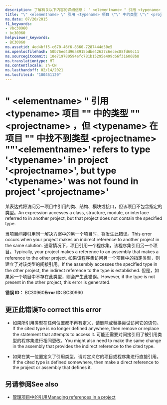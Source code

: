 ```yaml
---
description: 了解有关以下内容的详细信息： " <elementname> " 引用 <typename> 项目 "" 中的类型 "" <projectname> ，但 <typename> 在项目 "" 中找不到类型 <projectname> ""
title: "\" <elementname> \" 引用 <typename> 项目 \"\" 中的类型 \"\" <projectname> ，但 <typename> 在项目 \"\" 中找不到类型 <projectname> \"\""
ms.date: 07/20/2015
f1_keywords:
- vbc30960
- bc30960
helpviewer_keywords:
- BC30960
ms.assetid: 4ed4bff5-c670-46f6-8360-7287444d50e5
ms.openlocfilehash: 50b76ed4d96a8915bdbe42637c6ecec88fd60c11
ms.sourcegitcommit: 10e719780594efc781b15295e499c66f316068b8
ms.translationtype: MT
ms.contentlocale: zh-CN
ms.lasthandoff: 02/14/2021
ms.locfileid: "100461120"
---
```

# <a name="elementname-refers-to-type-typename-in-project-projectname-but-type-typename-was-not-found-in-project-projectname"></a><span data-ttu-id="1c8e1-103">" \<elementname> " 引用 \<typename> 项目 "" 中的类型 "" \<projectname> ，但 \<typename> 在项目 "" 中找不到类型 \<projectname> ""</span><span class="sxs-lookup"><span data-stu-id="1c8e1-103">'\<elementname>' refers to type '\<typename>' in project '\<projectname>', but type '\<typename>' was not found in project '\<projectname>'</span></span>

<span data-ttu-id="1c8e1-104">某表达式将访问另一项目中引用的类、结构、模块或接口，但该项目不包含指定的类型。</span><span class="sxs-lookup"><span data-stu-id="1c8e1-104">An expression accesses a class, structure, module, or interface referred to in another project, but that project does not contain the specified type.</span></span>  
  
 <span data-ttu-id="1c8e1-105">当项目间接引用同一解决方案中的另一个项目时，将发生此错误。</span><span class="sxs-lookup"><span data-stu-id="1c8e1-105">This error occurs when your project makes an indirect reference to another project in the same solution.</span></span> <span data-ttu-id="1c8e1-106">通常情况下，项目引用一个程序集，该程序集引用另一个项目。</span><span class="sxs-lookup"><span data-stu-id="1c8e1-106">Typically, your project makes a reference to an assembly that makes a reference to the other project.</span></span> <span data-ttu-id="1c8e1-107">如果该程序集访问另一个项目中的指定类型，则建立了对该类型的间接引用。</span><span class="sxs-lookup"><span data-stu-id="1c8e1-107">If the assembly accesses the specified type in the other project, the indirect reference to the type is established.</span></span> <span data-ttu-id="1c8e1-108">但是，如果另一个项目中不存在此类型，则会产生此错误。</span><span class="sxs-lookup"><span data-stu-id="1c8e1-108">However, if the type is not present in the other project, this error is generated.</span></span>  
  
 <span data-ttu-id="1c8e1-109">**错误 ID：** BC30960</span><span class="sxs-lookup"><span data-stu-id="1c8e1-109">**Error ID:** BC30960</span></span>  
  
## <a name="to-correct-this-error"></a><span data-ttu-id="1c8e1-110">更正此错误</span><span class="sxs-lookup"><span data-stu-id="1c8e1-110">To correct this error</span></span>  
  
- <span data-ttu-id="1c8e1-111">如果所引用类型在任何位置都不再有定义，请删除或替换尝试访问它的语句。</span><span class="sxs-lookup"><span data-stu-id="1c8e1-111">If the cited type is no longer defined anywhere, then remove or replace the statement that attempts to access it.</span></span> <span data-ttu-id="1c8e1-112">可能还需要对间接引用了被引用类型的程序集进行相同更改。</span><span class="sxs-lookup"><span data-stu-id="1c8e1-112">You might also need to make the same change in the assembly that provides the indirect reference to the cited type.</span></span>  
  
- <span data-ttu-id="1c8e1-113">如果在某一位置定义了引用类型，请对定义它的项目或程序集进行直接引用。</span><span class="sxs-lookup"><span data-stu-id="1c8e1-113">If the cited type is defined somewhere, then make a direct reference to the project or assembly that defines it.</span></span>  
  
## <a name="see-also"></a><span data-ttu-id="1c8e1-114">另请参阅</span><span class="sxs-lookup"><span data-stu-id="1c8e1-114">See also</span></span>

- [<span data-ttu-id="1c8e1-115">管理项目中的引用</span><span class="sxs-lookup"><span data-stu-id="1c8e1-115">Managing references in a project</span></span>](/visualstudio/ide/managing-references-in-a-project)
